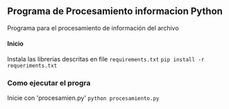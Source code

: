 ## Programa de Procesamiento informacion Python

Programa para el procesamiento de información del archivo 

#### Inicio

Instala las librerias descritas en file <code>requirements.txt</code>
<code>pip install -r requeriments.txt</code>

### Como ejecutar el progra
Inicie con 'procesamien.py'
<code>python procesamiento.py</code>